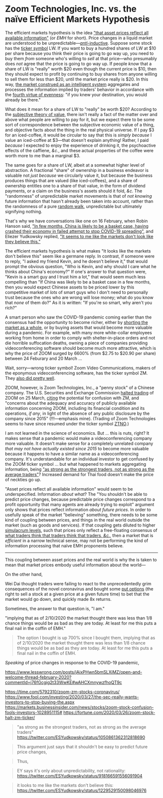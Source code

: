 # Zoom Technologies, Inc. vs. the naïve Efficient Markets Hypothesis

The efficient markets hypothesis is the idea ["that asset prices reflect all available information"](https://en.wikipedia.org/wiki/Efficient-market_hypothesis) (or _EMH_ for short). Price changes in a liquid market are understood to be unpredictable—[_anti_-inductive](https://www.lesswrong.com/posts/h24JGbmweNpWZfBkM/markets-are-anti-inductive). Suppose some stock has the [ticker symbol](https://en.wikipedia.org/wiki/Ticker_symbol) LW. If you want to buy a hundred shares of LW at $10 per share because you think their price is going to go way up, you need to buy them _from_ someone who's willing to _sell_ at that price—who presumably does _not_ agree that the price is going to go way up. If people _know_ that a share of LW is "really" worth $20 even though the current price is $10, then they should expect to profit by continuing to buy shares from anyone willing to sell them for less than $20, until the market price really is $20. In this way, [the market construed as an intelligent system](https://www.lesswrong.com/posts/brhWPoNsBN7za3xjs/competitive-markets-as-distributed-backprop) aggregates and processes the information implied by traders' behavior in accordance with the [fourth virtue of evenness](http://yudkowsky.net/rational/virtues/): "if you knew your destination, you would already be there."

What does it mean for a share of LW to "really" be worth $20? According to the [subjective theory of value](https://en.wikipedia.org/wiki/Subjective_theory_of_value), there isn't really a fact of the matter over and above what people are willing to pay for it, but we expect there to be some sort of correspondence between the subjective economic value of a thing, and objective facts about the thing in the real physical universe. If I pay $3 for an iced-coffee, it would be circular to say that this is _simply because_ I value an iced-coffee at $3—that doesn't explain anything! Rather, I paid _because_ I expected to enjoy the experience of drinking it, the psychoactive effects of the caffiene, _&c._, and these actual properties of the coffee were worth more to me than a marginal $3.

The same goes for a share of LW, albeit at a somewhat higher level of abstraction. A fractional "share" of ownership in a business endeavor is valuable not _just because_ we circularly value it, but because the business produces things that are valued (like iced-coffees), and a share of ownership entitles one to a share of that value, in the form of dividend payments, or a claim on the business's assets should it fold, _&c._ The "randomness" of unpredictable market movements is that of _not knowing_ future information that hasn't already been taken into account, rather than the randomness of a pure [random walk](https://en.wikipedia.org/wiki/Random_walk), unpredictable but ultimately signifying nothing.

That's why we have conversations like one on 16 February, when Robin Hanson said, ["In few months, China is likely to be a basket case, having crashed their economy in failed attempt to stop COVID-19 spreading"](https://twitter.com/robinhanson/status/1229209586336489472), and Eliezer Yudkowsky replied, ["It seems to me like the markets don't look like they believe this."](https://twitter.com/ESYudkowsky/status/1229529150098046976)

The efficient markets hypothesis is what makes "It looks like the markets don't believe this" seem like a germane reply. In contrast, if someone were to reply, "I asked my friend Kevin, and he doesn't believe it," that would prompt the obvious question, "Who is Kevin, and why should I care what he thinks about China's economy?" If one's answer to that question were, "Kevin is a smart guy and I trust him a lot," that would seem much less compelling than "If China was likely to be a basket case in a few months, then you would expect Chinese assets to be priced lower by this competitive market of _lots_ of smart guys who I don't need to personally trust because the ones who are wrong will lose money; what do you know that _none_ of them do?" As it is written: "If you're so smart, why aren't you rich?"

A smart person who saw the COVID-19 pandemic coming earlier than the consensus had the opportunity to become richer, either by [shorting the market as a whole](https://www.lesswrong.com/posts/jAixPHwn5bmSLXiMZ/open-and-welcome-thread-february-2020?commentId=j76fGcgig2t33WwKE), or by buying assets that would become more valuable during a pandemic. For example, with many more white-collar employees working from home in order to comply with shelter-in-place orders and not die horrible suffocation deaths, owning a piece of companies providing videoconferencing software should become much more attractive, which is why the price of ZOOM surged by 6600% (from $2.75 to $20.90 per share) between 24 Feburary and 20 March ...

Wait, sorry—wrong ticker symbol! Zoom Video Communications, makers of the eponymous videoconferencing software, has the ticker symbol ZM. They [also did pretty well](https://www.fool.com/investing/2020/05/05/why-is-everyone-talking-about-zoom-video-communica.aspx).

ZOOM, however, is Zoom Technologies, Inc., a "penny stock" of a Chinese company. The U.S. Securities and Exchange Commission [halted trading](https://fortune.com/2020/03/26/zoom-stock-halt-zm-ticker/) of ZOOM on 25 March, [citing](https://www.sec.gov/litigation/suspensions/2020/34-88477.pdf) the potential for confusion with ZM, and "concerns about the adequacy and accuracy of publicly available information concerning ZOOM, including its financial condition and its operations, _if any_, in light of the absence of any public disclosure by the company since 2015" (!!!—emphasis mine). (Trading of Zoom Technologies seems to have since resumed under the ticker symbol [ZTNO](https://www.nasdaq.com/market-activity/stocks/ztno).)

I am not learned in the science of economics. But ... this is nuts, right? It makes sense that a pandemic would make a videoconferencing company more valuable. It doesn't make sense for a completely unrelated company _that may not have actually existed since 2015_ to become more valuable because it happens to have a similar name as a videoconferencing company. It's understandable for an individual investor to get confused by the ZOOM ticker symbol ... but what happened to markets aggregating information, being ["as strong as the strongest traders, not as strong as the average traders"](https://twitter.com/ESYudkowsky/status/1050861362312818690)? Increased demand for Thai food doesn't make the price of neckties go up.

"Asset prices reflect all available information" would seem to be underspecified. Information _about what_? The "You shouldn't be able to predict price changes, because predictable price changes correspond to a profit opportunity that many agents are already trying to exploit" argument only shows that prices reflect information _about future prices_. In order to usefully speak of the market "believing" something, there needs to be some kind of coupling between prices, and things in the real world outside the market (such as goods and services). If that coupling gets diluted to higher [simulacrum levels](https://www.lesswrong.com/posts/fEX7G2N7CtmZQ3eB5/simulacra-and-subjectivity), such that prices only reflect a free-floating consensus of [what traders think that traders think that traders, _&c._](https://en.wikipedia.org/wiki/Keynesian_beauty_contest), then a market that is _efficient_ in a narrow technical sense, may not be performing the kind of information processing that naïve EMH proponents believe.




-------



This coupling between asset prices and the real world is why the  is taken to mean that market prices embody useful information about the world—


On the other hand, 

 Wei Dai thought traders were failing to react to the unprecedentedly grim consequences of the novel coronavirus and bought some [put options](https://en.wikipedia.org/wiki/Put_option) (the right to sell a stock at a given price at a given future time) to bet that the market would go down, and quickly made 8x returns.

Sometimes, the answer to that question is, "I am."

"implying that as of 2/10/2020 the market thought there was less than 1/8 chance things would be as bad as they are today. At least for me this puts a final nail in the coffin of EMH."

> The option I bought is up 700% since I bought them, implying that as of 2/10/2020 the market thought there was less than 1/8 chance things would be as bad as they are today. At least for me this puts a final nail in the coffin of EMH.


_Speaking_ of price changes in response to the COVID-19 pandemic, 


https://www.lesswrong.com/posts/jAixPHwn5bmSLXiMZ/open-and-welcome-thread-february-2020?commentId=j76fGcgig2t33WwKE#wAHCXmnywzfhoQT9c


https://time.com/5792310/zoom-zm-stocks-coronavirus/
https://www.fool.com/investing/2020/03/27/the-sec-really-wants-investors-to-stop-buying-the.aspx
https://markets.businessinsider.com/news/stocks/zoom-stock-confusion-fools-investors-1028951115#
https://fortune.com/2020/03/26/zoom-stock-halt-zm-ticker/


> "as strong as the strongest traders, not as strong as the average traders" https://twitter.com/ESYudkowsky/status/1050861362312818690

> This argument just says that it shouldn't be easy to predict future price changes,

> Thus, 

> EY says it's only about unpredictability, not rationality: https://twitter.com/ESYudkowsky/status/918166591556091904

> it looks to me like the markets don't believe this: https://twitter.com/ESYudkowsky/status/1229529150098046976
